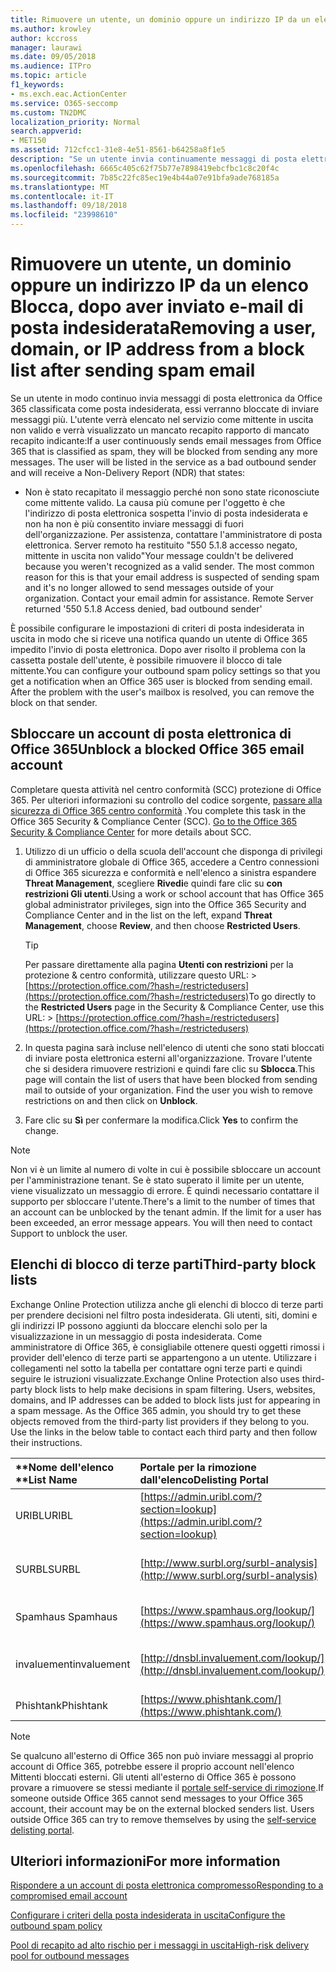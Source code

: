 ```yaml
---
title: Rimuovere un utente, un dominio oppure un indirizzo IP da un elenco Blocca, dopo aver inviato e-mail di posta indesiderata
ms.author: krowley
author: kccross
manager: laurawi
ms.date: 09/05/2018
ms.audience: ITPro
ms.topic: article
f1_keywords:
- ms.exch.eac.ActionCenter
ms.service: O365-seccomp
ms.custom: TN2DMC
localization_priority: Normal
search.appverid:
- MET150
ms.assetid: 712cfcc1-31e8-4e51-8561-b64258a8f1e5
description: "Se un utente invia continuamente messaggi di posta elettronica da Office 365 che vengono classificati come posta indesiderata, l'invio di messaggi da tale utente verrà bloccato. "
ms.openlocfilehash: 6665c405c62f75b77e7898419ebcfbc1c8c20f4c
ms.sourcegitcommit: 7b85c22fc85ec19e4b44a07e91bfa9ade768185a
ms.translationtype: MT
ms.contentlocale: it-IT
ms.lasthandoff: 09/18/2018
ms.locfileid: "23998610"
---
```

# <a name="removing-a-user-domain-or-ip-address-from-a-block-list-after-sending-spam-email"></a><span data-ttu-id="cce15-103">Rimuovere un utente, un dominio oppure un indirizzo IP da un elenco Blocca, dopo aver inviato e-mail di posta indesiderata</span><span class="sxs-lookup"><span data-stu-id="cce15-103">Removing a user, domain, or IP address from a block list after sending spam email</span></span>

<span data-ttu-id="cce15-p101">Se un utente in modo continuo invia messaggi di posta elettronica da Office 365 classificata come posta indesiderata, essi verranno bloccate di inviare messaggi più. L'utente verrà elencato nel servizio come mittente in uscita non valido e verrà visualizzato un mancato recapito rapporto di mancato recapito indicante:</span><span class="sxs-lookup"><span data-stu-id="cce15-p101">If a user continuously sends email messages from Office 365 that is classified as spam, they will be blocked from sending any more messages. The user will be listed in the service as a bad outbound sender and will receive a Non-Delivery Report (NDR) that states:</span></span>

- <span data-ttu-id="cce15-p102">Non è stato recapitato il messaggio perché non sono state riconosciute come mittente valido. La causa più comune per l'oggetto è che l'indirizzo di posta elettronica sospetta l'invio di posta indesiderata e non ha non è più consentito inviare messaggi di fuori dell'organizzazione. Per assistenza, contattare l'amministratore di posta elettronica.  Server remoto ha restituito "550 5.1.8 accesso negato, mittente in uscita non valido"</span><span class="sxs-lookup"><span data-stu-id="cce15-p102">Your message couldn't be delivered because you weren't recognized as a valid sender. The most common reason for this is that your email address is suspected of sending spam and it's no longer allowed to send messages outside of your organization. Contact your email admin for assistance.  Remote Server returned '550 5.1.8 Access denied, bad outbound sender'</span></span>

<span data-ttu-id="cce15-p103">È possibile configurare le impostazioni di criteri di posta indesiderata in uscita in modo che si riceve una notifica quando un utente di Office 365 impedito l'invio di posta elettronica. Dopo aver risolto il problema con la cassetta postale dell'utente, è possibile rimuovere il blocco di tale mittente.</span><span class="sxs-lookup"><span data-stu-id="cce15-p103">You can configure your outbound spam policy settings so that you get a notification when an Office 365 user is blocked from sending email. After the problem with the user's mailbox is resolved, you can remove the block on that sender.</span></span>
  
## <a name="unblock-a-blocked-office-365-email-account"></a><span data-ttu-id="cce15-112">Sbloccare un account di posta elettronica di Office 365</span><span class="sxs-lookup"><span data-stu-id="cce15-112">Unblock a blocked Office 365 email account</span></span>

<span data-ttu-id="cce15-p104">Completare questa attività nel centro conformità (SCC) protezione di Office 365. Per ulteriori informazioni su controllo del codice sorgente, [passare alla sicurezza di Office 365 centro conformità](go-to-the-securitycompliance-center.md) .</span><span class="sxs-lookup"><span data-stu-id="cce15-p104">You complete this task in the Office 365 Security & Compliance Center (SCC). [Go to the Office 365 Security & Compliance Center](go-to-the-securitycompliance-center.md) for more details about SCC.</span></span>

1. <span data-ttu-id="cce15-115">Utilizzo di un ufficio o della scuola dell'account che disponga di privilegi di amministratore globale di Office 365, accedere a Centro connessioni di Office 365 sicurezza e conformità e nell'elenco a sinistra espandere **Threat Management**, scegliere **Rivedi**e quindi fare clic su **con restrizioni Gli utenti**.</span><span class="sxs-lookup"><span data-stu-id="cce15-115">Using a work or school account that has Office 365 global administrator privileges, sign into the Office 365 Security and Compliance Center and in the list on the left, expand **Threat Management**, choose **Review**, and then choose **Restricted Users**.</span></span>
    
    > [!TIP]
    > <span data-ttu-id="cce15-116">Per passare direttamente alla pagina **Utenti con restrizioni** per la protezione &amp; centro conformità, utilizzare questo URL: >[https://protection.office.com/?hash=/restrictedusers](https://protection.office.com/?hash=/restrictedusers)</span><span class="sxs-lookup"><span data-stu-id="cce15-116">To go directly to the **Restricted Users** page in the Security &amp; Compliance Center, use this URL: > [https://protection.office.com/?hash=/restrictedusers](https://protection.office.com/?hash=/restrictedusers)</span></span>

2. <span data-ttu-id="cce15-p105">In questa pagina sarà incluse nell'elenco di utenti che sono stati bloccati di inviare posta elettronica esterni all'organizzazione.  Trovare l'utente che si desidera rimuovere restrizioni e quindi fare clic su **Sblocca**.</span><span class="sxs-lookup"><span data-stu-id="cce15-p105">This page will contain the list of users that have been blocked from sending mail to outside of your organization.  Find the user you wish to remove restrictions on and then click on **Unblock**.</span></span>

3. <span data-ttu-id="cce15-119">Fare clic su **Sì** per confermare la modifica.</span><span class="sxs-lookup"><span data-stu-id="cce15-119">Click **Yes** to confirm the change.</span></span> 
    
> [!NOTE]
> <span data-ttu-id="cce15-p106">Non vi è un limite al numero di volte in cui è possibile sbloccare un account per l'amministrazione tenant. Se è stato superato il limite per un utente, viene visualizzato un messaggio di errore. È quindi necessario contattare il supporto per sbloccare l'utente.</span><span class="sxs-lookup"><span data-stu-id="cce15-p106">There's a limit to the number of times that an account can be unblocked by the tenant admin. If the limit for a user has been exceeded, an error message appears. You will then need to contact Support to unblock the user.</span></span>
  
## <a name="third-party-block-lists"></a><span data-ttu-id="cce15-122">Elenchi di blocco di terze parti</span><span class="sxs-lookup"><span data-stu-id="cce15-122">Third-party block lists</span></span>

<span data-ttu-id="cce15-p107">Exchange Online Protection utilizza anche gli elenchi di blocco di terze parti per prendere decisioni nel filtro posta indesiderata. Gli utenti, siti, domini e gli indirizzi IP possono aggiunti da bloccare elenchi solo per la visualizzazione in un messaggio di posta indesiderata. Come amministratore di Office 365, è consigliabile ottenere questi oggetti rimossi i provider dell'elenco di terze parti se appartengono a un utente. Utilizzare i collegamenti nel sotto la tabella per contattare ogni terze parti e quindi seguire le istruzioni visualizzate.</span><span class="sxs-lookup"><span data-stu-id="cce15-p107">Exchange Online Protection also uses third-party block lists to help make decisions in spam filtering. Users, websites, domains, and IP addresses can be added to block lists just for appearing in a spam message. As the Office 365 admin, you should try to get these objects removed from the third-party list providers if they belong to you. Use the links in the below table to contact each third party and then follow their instructions.</span></span>

|<span data-ttu-id="cce15-127">\*\*Nome dell'elenco \*\*</span><span class="sxs-lookup"><span data-stu-id="cce15-127">**List Name**</span></span>|<span data-ttu-id="cce15-128">**Portale per la rimozione dall'elenco**</span><span class="sxs-lookup"><span data-stu-id="cce15-128">**Delisting Portal**</span></span>|<span data-ttu-id="cce15-129">**Ulteriori informazioni**</span><span class="sxs-lookup"><span data-stu-id="cce15-129">**For more information**</span></span>|
|:-----|:-----|:-----|
|<span data-ttu-id="cce15-130">URIBL</span><span class="sxs-lookup"><span data-stu-id="cce15-130">URIBL</span></span>  <br/> |[https://admin.uribl.com/?section=lookup](https://admin.uribl.com/?section=lookup) <br/> |[<span data-ttu-id="cce15-131">Sito Web URIBL</span><span class="sxs-lookup"><span data-stu-id="cce15-131">URIBL website </span></span>](https://uribl.com/) <br/> |
|<span data-ttu-id="cce15-132">SURBL</span><span class="sxs-lookup"><span data-stu-id="cce15-132">SURBL</span></span>  <br/> |[http://www.surbl.org/surbl-analysis](http://www.surbl.org/surbl-analysis) <br/> |[<span data-ttu-id="cce15-133">Presentazione di dati di reputazione di URI SURBL</span><span class="sxs-lookup"><span data-stu-id="cce15-133">Introducing SURBL URI reputation data</span></span>](http://www.surbl.org/) <br/> |
|<span data-ttu-id="cce15-134">Spamhaus </span><span class="sxs-lookup"><span data-stu-id="cce15-134">Spamhaus</span></span>  <br/> |[https://www.spamhaus.org/lookup/](https://www.spamhaus.org/lookup/) <br/> |[<span data-ttu-id="cce15-135">Informazioni sui filtri di DNSBLHTTP://</span><span class="sxs-lookup"><span data-stu-id="cce15-135">Understanding DNSBL Filtering</span></span>](https://www.spamhaus.org/whitepapers/dnsbl_function/) <br/> |
|<span data-ttu-id="cce15-136">invaluement</span><span class="sxs-lookup"><span data-stu-id="cce15-136">invaluement</span></span>  <br/> |[http://dnsbl.invaluement.com/lookup/](http://dnsbl.invaluement.com/lookup/) <br/> |[<span data-ttu-id="cce15-137">elenco di anti elenco di protezione da posta indesiderata</span><span class="sxs-lookup"><span data-stu-id="cce15-137">invaluement anti-spam list</span></span>](http://dnsbl.invaluement.com/) <br/> |
|<span data-ttu-id="cce15-138">Phishtank</span><span class="sxs-lookup"><span data-stu-id="cce15-138">Phishtank</span></span>  <br/> |[https://www.phishtank.com/](https://www.phishtank.com/) <br/> |[<span data-ttu-id="cce15-139">PhishTank domande frequenti</span><span class="sxs-lookup"><span data-stu-id="cce15-139">PhishTank FAQ</span></span>](https://www.phishtank.com/faq.php) <br/> |

> [!NOTE]
> <span data-ttu-id="cce15-p108">Se qualcuno all'esterno di Office 365 non può inviare messaggi al proprio account di Office 365, potrebbe essere il proprio account nell'elenco Mittenti bloccati esterni. Gli utenti all'esterno di Office 365 è possono provare a rimuovere se stessi mediante il [portale self-service di rimozione](https://docs.microsoft.com/en-us/office365/SecurityCompliance/use-the-delist-portal-to-remove-yourself-from-the-office-365-blocked-senders-lis).</span><span class="sxs-lookup"><span data-stu-id="cce15-p108">If someone outside Office 365 cannot send messages to your Office 365 account, their account may be on the external blocked senders list. Users outside Office 365 can try to remove themselves by using the [self-service delisting portal](https://docs.microsoft.com/en-us/office365/SecurityCompliance/use-the-delist-portal-to-remove-yourself-from-the-office-365-blocked-senders-lis).</span></span> 

## <a name="for-more-information"></a><span data-ttu-id="cce15-142">Ulteriori informazioni</span><span class="sxs-lookup"><span data-stu-id="cce15-142">For more information</span></span>

[<span data-ttu-id="cce15-143">Rispondere a un account di posta elettronica compromesso</span><span class="sxs-lookup"><span data-stu-id="cce15-143">Responding to a compromised email account</span></span>](responding-to-a-compromised-email-account.md)

[<span data-ttu-id="cce15-144">Configurare i criteri della posta indesiderata in uscita</span><span class="sxs-lookup"><span data-stu-id="cce15-144">Configure the outbound spam policy</span></span>](configure-the-outbound-spam-policy.md)
  
[<span data-ttu-id="cce15-145">Pool di recapito ad alto rischio per i messaggi in uscita</span><span class="sxs-lookup"><span data-stu-id="cce15-145">High-risk delivery pool for outbound messages</span></span>](high-risk-delivery-pool-for-outbound-messages.md)

  

  

